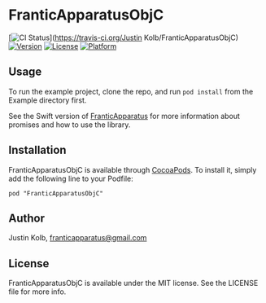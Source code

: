 # FranticApparatusObjC

[![CI Status](http://img.shields.io/travis/jkolb/FranticApparatusObjC.svg?style=flat)](https://travis-ci.org/Justin Kolb/FranticApparatusObjC)
[![Version](https://img.shields.io/cocoapods/v/FranticApparatusObjC.svg?style=flat)](http://cocoadocs.org/docsets/FranticApparatusObjC)
[![License](https://img.shields.io/cocoapods/l/FranticApparatusObjC.svg?style=flat)](http://cocoadocs.org/docsets/FranticApparatusObjC)
[![Platform](https://img.shields.io/cocoapods/p/FranticApparatusObjC.svg?style=flat)](http://cocoadocs.org/docsets/FranticApparatusObjC)

## Usage

To run the example project, clone the repo, and run `pod install` from the Example directory first.

See the Swift version of [FranticApparatus](https://github.com/jkolb/FranticApparatus) for more information about promises and how to use the library.

## Installation

FranticApparatusObjC is available through [CocoaPods](http://cocoapods.org). To install
it, simply add the following line to your Podfile:

    pod "FranticApparatusObjC"

## Author

Justin Kolb, franticapparatus@gmail.com

## License

FranticApparatusObjC is available under the MIT license. See the LICENSE file for more info.

